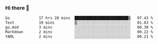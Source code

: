 ### Hi there 👋

<!--
**yeya24/yeya24** is a ✨ _special_ ✨ repository because its `README.md` (this file) appears on your GitHub profile.

Here are some ideas to get you started:

- 🔭 I’m currently working on ...
- 🌱 I’m currently learning ...
- 👯 I’m looking to collaborate on ...
- 🤔 I’m looking for help with ...
- 💬 Ask me about ...
- 📫 How to reach me: ...
- 😄 Pronouns: ...
- ⚡ Fun fact: ...
-->

<!--START_SECTION:waka-->

```txt
Go             17 hrs 28 mins  ████████████████████████▒   97.43 %
Text           19 mins         ▒░░░░░░░░░░░░░░░░░░░░░░░░   01.83 %
go.mod         3 mins          ░░░░░░░░░░░░░░░░░░░░░░░░░   00.30 %
Markdown       2 mins          ░░░░░░░░░░░░░░░░░░░░░░░░░   00.22 %
YAML           2 mins          ░░░░░░░░░░░░░░░░░░░░░░░░░   00.21 %
```

<!--END_SECTION:waka-->
